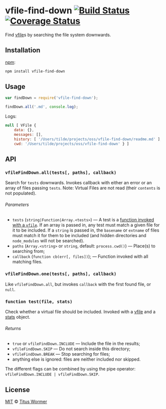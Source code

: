 # vfile-find-down [![Build Status][travis-badge]][travis] [![Coverage Status][codecov-badge]][codecov]

Find [vfile][]s by searching the file system downwards.

## Installation

[npm][npm-install]:

```bash
npm install vfile-find-down
```

## Usage

```js
var findDown = require('vfile-find-down');

findDown.all('.md', console.log);
```

Logs:

```js
null [ VFile {
    data: {},
    messages: [],
    history: [ '/Users/tilde/projects/oss/vfile-find-down/readme.md' ],
    cwd: '/Users/tilde/projects/oss/vfile-find-down' } ]
```

## API

### `vfileFindDown.all(tests[, paths], callback)`

Search for `tests` downwards.  Invokes callback with either an error
or an array of files passing `tests`.
Note: Virtual Files are not read (their `contents` is not populated).

###### Parameters

*   `tests` (`string|Function|Array.<tests>`)
    — A test is a [function invoked with a `vfile`][test].
    If an array is passed in, any test must match a given file for it
    to be included.
    If a `string` is passed in, the `basename` or `extname` of files
    must match it for them to be included (and hidden directories and
    `node_modules` will not be searched).
*   `paths` (`Array.<string>` or `string`, default: `process.cwd()`)
    — Place(s) to searching from;
*   `callback` (`function cb(err[, files])`);
    — Function invoked with all matching files.

### `vfileFindDown.one(tests[, paths], callback)`

Like `vfileFindDown.all`, but invokes `callback` with the first found
file, or `null`.

### `function test(file, stats)`

Check whether a virtual file should be included.  Invoked with
a [vfile][] and a [stats][] object.

###### Returns

*   `true` or `vfileFindDown.INCLUDE` — Include the file in the results;
*   `vfileFindDown.SKIP` — Do not search inside this directory;
*   `vfileFindDown.BREAK` — Stop searching for files;
*   anything else is ignored: files are neither included nor skipped.

The different flags can be combined by using the pipe operator:
`vfileFindDown.INCLUDE | vfileFindDown.SKIP`.

## License

[MIT][license] © [Titus Wormer][author]

<!-- Definitions -->

[travis-badge]: https://img.shields.io/travis/wooorm/vfile-find-down.svg

[travis]: https://travis-ci.org/wooorm/vfile-find-down

[codecov-badge]: https://img.shields.io/codecov/c/github/wooorm/vfile-find-down.svg

[codecov]: https://codecov.io/github/wooorm/vfile-find-down

[npm-install]: https://docs.npmjs.com/cli/install

[license]: LICENSE

[author]: http://wooorm.com

[vfile]: https://github.com/wooorm/vfile

[stats]: https://nodejs.org/api/fs.html#fs_class_fs_stats

[test]: #function-testfile-stats
